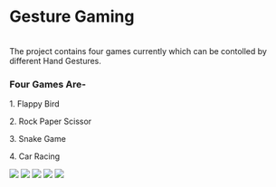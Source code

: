 <h1>Gesture Gaming</h1>
<br>
The project contains four games currently which can be contolled by different Hand Gestures.
<h3>Four Games Are-</h2>
  <p>1. Flappy Bird</p>
  <p>2. Rock Paper Scissor</p>
  <p>3. Snake Game</p>
  <p>4. Car Racing</p>
 
<img src="https://user-images.githubusercontent.com/61383002/143878041-8ee02c54-0482-40ad-b04d-3776afcd187f.png"></img>
<img src="https://user-images.githubusercontent.com/61383002/143878150-e8ffe4f8-c755-46e6-ba9e-c2a057ff4b07.png"></img>
<img src="https://user-images.githubusercontent.com/61383002/143878284-fdb2160e-f750-45fd-b819-a13ffb8b16ff.png"></img>
<img src="https://user-images.githubusercontent.com/61383002/143878294-1bb763ca-c268-4baa-b873-89145c307956.png"></img>
<img src="https://user-images.githubusercontent.com/61383002/143878311-b6304a20-4db3-49d9-8d35-911c47833c06.png"></img>
